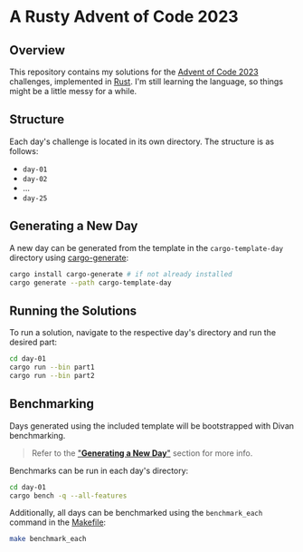 # A Rusty Advent of Code 2023

## Overview

This repository contains my solutions for the [Advent of Code 2023](https://adventofcode.com/2023) challenges, implemented in [Rust](https://www.rust-lang.org/). I'm still learning the language, so things might be a little messy for a while.

## Structure

Each day's challenge is located in its own directory. The structure is as follows:

- `day-01`
- `day-02`
- ...
- `day-25`

## Generating a New Day

A new day can be generated from the template in the `cargo-template-day` directory using [cargo-generate](https://github.com/cargo-generate/cargo-generate):

```bash
cargo install cargo-generate # if not already installed
cargo generate --path cargo-template-day
```

## Running the Solutions

To run a solution, navigate to the respective day's directory and run the desired part:

```bash
cd day-01
cargo run --bin part1
cargo run --bin part2
```

## Benchmarking

Days generated using the included template will be bootstrapped with Divan benchmarking.

> Refer to the ["**Generating a New Day**"](#generating-a-new-day) section for more info.

Benchmarks can be run in each day's directory:

```bash
cd day-01
cargo bench -q --all-features
```

Additionally, all days can be benchmarked using the `benchmark_each` command in the [Makefile](Makefile):

```bash
make benchmark_each
```
